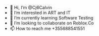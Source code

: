 - 👋 Hi, I’m @Cj6Calvin
- 👀 I’m interested in ART and IT
- 🌱 I’m currently learning Software Testing
- 💞️ I’m looking to collaborate on Roblox.Co
- 📫 How to reach me +355688541551
<!---
Cj6Calvin/Cj6Calvin is a ✨ special ✨ repository because its `README.md` (this file) appears on your GitHub profile.
You can click the Preview link to take a look at your changes.
--->
